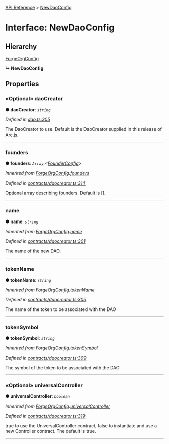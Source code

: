 [API Reference](../README.md) > [NewDaoConfig](../interfaces/NewDaoConfig.md)



# Interface: NewDaoConfig

## Hierarchy


 [ForgeOrgConfig](ForgeOrgConfig.md)

**↳ NewDaoConfig**








## Properties
<a id="daoCreator"></a>

### «Optional» daoCreator

**●  daoCreator**:  *`string`* 

*Defined in [dao.ts:305](https://github.com/daostack/arc.js/blob/61e5f90/lib/dao.ts#L305)*



The DaoCreator to use. Default is the DaoCreator supplied in this release of Arc.js.




___

<a id="founders"></a>

###  founders

**●  founders**:  *`Array`.<[FounderConfig](FounderConfig.md)>* 

*Inherited from [ForgeOrgConfig](ForgeOrgConfig.md).[founders](ForgeOrgConfig.md#founders)*

*Defined in [contracts/daocreator.ts:314](https://github.com/daostack/arc.js/blob/61e5f90/lib/contracts/daocreator.ts#L314)*



Optional array describing founders. Default is [].




___

<a id="name"></a>

###  name

**●  name**:  *`string`* 

*Inherited from [ForgeOrgConfig](ForgeOrgConfig.md).[name](ForgeOrgConfig.md#name)*

*Defined in [contracts/daocreator.ts:301](https://github.com/daostack/arc.js/blob/61e5f90/lib/contracts/daocreator.ts#L301)*



The name of the new DAO.




___

<a id="tokenName"></a>

###  tokenName

**●  tokenName**:  *`string`* 

*Inherited from [ForgeOrgConfig](ForgeOrgConfig.md).[tokenName](ForgeOrgConfig.md#tokenName)*

*Defined in [contracts/daocreator.ts:305](https://github.com/daostack/arc.js/blob/61e5f90/lib/contracts/daocreator.ts#L305)*



The name of the token to be associated with the DAO




___

<a id="tokenSymbol"></a>

###  tokenSymbol

**●  tokenSymbol**:  *`string`* 

*Inherited from [ForgeOrgConfig](ForgeOrgConfig.md).[tokenSymbol](ForgeOrgConfig.md#tokenSymbol)*

*Defined in [contracts/daocreator.ts:309](https://github.com/daostack/arc.js/blob/61e5f90/lib/contracts/daocreator.ts#L309)*



The symbol of the token to be associated with the DAO




___

<a id="universalController"></a>

### «Optional» universalController

**●  universalController**:  *`boolean`* 

*Inherited from [ForgeOrgConfig](ForgeOrgConfig.md).[universalController](ForgeOrgConfig.md#universalController)*

*Defined in [contracts/daocreator.ts:319](https://github.com/daostack/arc.js/blob/61e5f90/lib/contracts/daocreator.ts#L319)*



true to use the UniversalController contract, false to instantiate and use a new Controller contract. The default is true.




___


